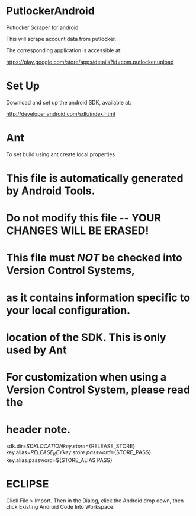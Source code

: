 PutlockerAndroid
================

Putlocker Scraper for android

This will scrape account data from putlocker.

The corresponding application is accessible at:

https://play.google.com/store/apps/details?id=com.putlocker.upload


Set Up
======

Download and set up the android SDK, available at:

http://developer.android.com/sdk/index.html

Ant
===

To set build using ant create local.properties

# This file is automatically generated by Android Tools.
# Do not modify this file -- YOUR CHANGES WILL BE ERASED!
#
# This file must *NOT* be checked into Version Control Systems,
# as it contains information specific to your local configuration.

# location of the SDK. This is only used by Ant
# For customization when using a Version Control System, please read the
# header note.
sdk.dir=${SDKLOCATION}
key.store=${RELEASE_STORE}
key.alias=${RELEASE_KEY}
key.store.password=${STORE_PASS}
key.alias.password=${STORE_ALIAS PASS}

ECLIPSE
=======

Click File > Import. Then in the Dialog, click the Android drop down, then click Existing Android Code Into Workspace.


